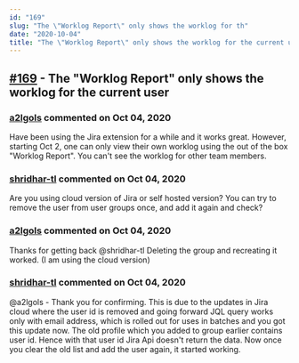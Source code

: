 ```yaml
---
id: "169"
slug: "The \"Worklog Report\" only shows the worklog for th"
date: "2020-10-04"
title: "The \"Worklog Report\" only shows the worklog for the current user"
---
```



## [#169](https://github.com/shridhar-tl/jira-assistant/issues/169) - The "Worklog Report" only shows the worklog for the current user

### [a2lgols](https://github.com/a2lgols) commented on Oct 04, 2020

Have been using the Jira extension for a while and it works great. However, starting Oct 2, one can only view their own worklog using the out of the box "Worklog Report". You can't see the worklog for other team members. 

### [shridhar-tl](https://github.com/shridhar-tl) commented on Oct 04, 2020

Are you using cloud version of Jira or self hosted version? You can try to remove the user from user groups once, and add it again and check?

### [a2lgols](https://github.com/a2lgols) commented on Oct 04, 2020

Thanks for getting back @shridhar-tl 
Deleting the group and recreating it worked. (I am using the cloud version)

### [shridhar-tl](https://github.com/shridhar-tl) commented on Oct 04, 2020

@a2lgols - Thank you for confirming. This is due to the updates in Jira cloud where the user id is removed and going forward JQL query works only with email address, which is rolled out for uses in batches and you got this update now. The old profile which you added to group earlier contains user id. Hence with that user id Jira Api doesn't return the data. Now once you clear the old list and add the user again, it started working.
